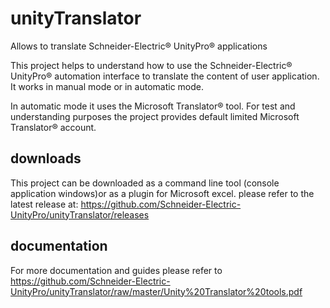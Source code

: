 # unityTranslator
Allows to translate Schneider-Electric® UnityPro® applications

This project helps to understand how to use the Schneider-Electric® UnityPro®
automation interface to translate the content of user application. 
It works in manual mode or in automatic mode.

In automatic mode it uses the Microsoft Translator® tool. For test and understanding purposes 
the project provides default limited Microsoft Translator® account.

## downloads
This project can be downloaded as a command line tool (console application windows)or as a plugin for Microsoft excel.
please refer to the latest release at:
https://github.com/Schneider-Electric-UnityPro/unityTranslator/releases


## documentation
For more documentation and guides please refer to https://github.com/Schneider-Electric-UnityPro/unityTranslator/raw/master/Unity%20Translator%20tools.pdf


